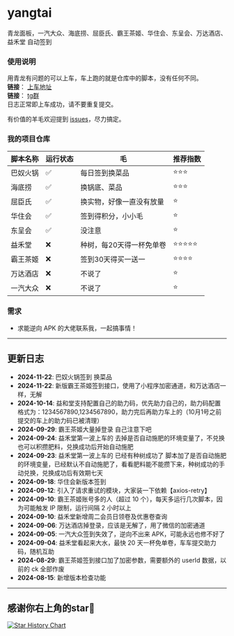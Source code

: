 # yangtai

青龙面板，一汽大众、海底捞、屈臣氏、霸王茶姬、华住会、东呈会、万达酒店、益禾堂 自动签到

### 使用说明
用青龙有问题的可以上车，车上跑的就是仓库中的脚本，没有任何不同。  
**链接**： [上车地址](https://checktoke.filegear-sg.me/bus)  
**链接**： [tg群](https://t.me/+EkWsEK1Btx41NzY0)  
日志正常即上车成功，请不要重复提交。

有价值的羊毛欢迎提到 [issues](https://github.com/你的仓库/issues)，尽力搞定。

### 我的项目仓库

| 脚本名称 | 运行状态 | 毛             | 推荐指数 |
|------|----------|---------------|----------|
| 巴奴火锅 | ✅ | 每日签到换菜品       |⭐⭐⭐|
| 海底捞  | ✅ | 换锅底、菜品        |⭐⭐⭐|
| 屈臣氏  | ✅ | 换实物，好像一直没有放量  |⭐|
| 华住会  | ✅ | 签到得积分，小小毛     |⭐|
| 东呈会  | ✅ | 没注意           |⭐|
| 益禾堂  | ❌ | 种树，每20天得一杯免单卷 |⭐⭐⭐⭐⭐|
| 霸王茶姬 | ❌ | 签到30天得买一送一    |⭐⭐⭐⭐|
| 万达酒店 | ❌ | 不说了           |⭐|
| 一汽大众 | ❌ | 不说了           |⭐|

### 需求
- 求能逆向 APK 的大佬联系我，一起搞事情！

---

## 更新日志
- **2024-11-22**: 巴奴火锅签到 换菜品
- **2024-11-22**: 新版霸王茶姬签到接口，使用了小程序加密通道，和万达酒店一样，无解
- **2024-10-14**: 益和堂支持配置自己的助力码，优先助力自己的，助力码配置格式为：1234567890,1234567890，助力完后再助力车上的（10月1号之前提交的车上的助力码已被清理）
- **2024-09-29**: 霸王茶姬大量掉登录 自己注意下吧
- **2024-09-24**: 益禾堂第一波上车的 去掉是否自动施肥的环境变量了，不兑换也可以积攒肥料，兑换成功后开始自动施肥
- **2024-09-23**: 益禾堂第一波上车的 已经有种树成功了 脚本加了是否自动施肥的环境变量，已经默认不自动施肥了，看看肥料能不能攒下来，种树成功的手动兑换，兑换成功后有效期七天
- **2024-09-18**: 华住会新版本签到
- **2024-09-12**: 引入了请求重试的模块，大家装一下依赖【axios-retry】
- **2024-09-10**: 霸王茶姬账号多的人（超过 10 个），每天多运行几次脚本，因为可能触发 IP 限制，运行间隔 2 小时以上
- **2024-09-10**: 益禾堂新增周二会员日领卷及优惠卷查询
- **2024-09-06**: 万达酒店掉登录，应该是无解了，用了微信的加密通道
- **2024-09-05**: 一汽大众签到失效了，逆向不出来 APK，可能永远也修不好了
- **2024-09-04**: 益禾堂看起来大水，最快 20 天一杯免单卷，车车提交助力码，随机互助
- **2024-08-29**: 霸王茶姬签到接口加了加密参数，需要额外的 userId 数据，以前的 ck 全部作废
- **2024-08-15**: 新增版本检查功能

---
## 感谢你右上角的star🌟
[![Star History Chart](https://api.star-history.com/svg?repos=checkToke/yangtai&type=Date)](https://star-history.com/#checkToke/yangtai)





